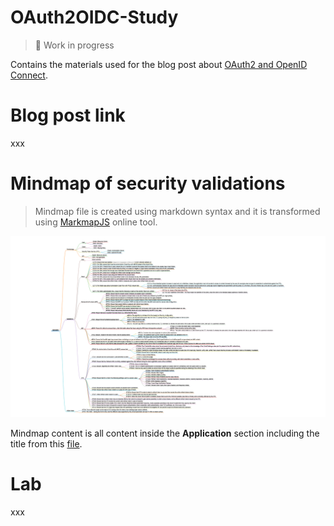 # OAuth2OIDC-Study

> :construction: Work in progress

Contains the materials used for the blog post about [OAuth2 and OpenID Connect](https://courses.pragmaticwebsecurity.com/courses/introduction-to-oauth-2-0-and-openid-connect). 

# Blog post link

xxx

# Mindmap of security validations

> Mindmap file is created using markdown syntax and it is transformed using [MarkmapJS](https://markmap.js.org/repl) online tool.

![OAauth2_OIDC_Security_Validations](OAauth2_OIDC_Security_Validations.png)

Mindmap content is all content inside the **Application** section including the title from this [file](OAauth2_OIDC_Security_Validations.md).

# Lab

xxx
